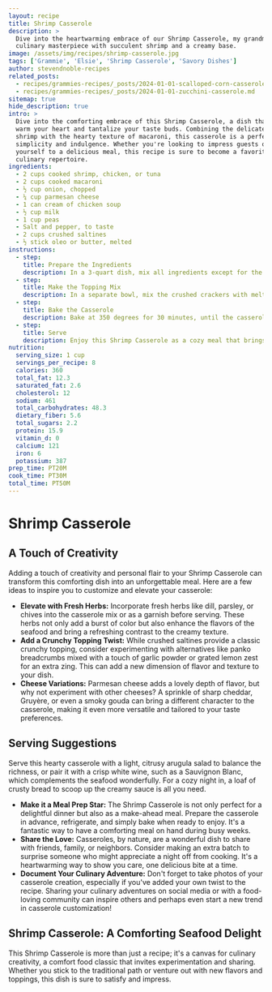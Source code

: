 ```yaml
---
layout: recipe
title: Shrimp Casserole
description: >
  Dive into the heartwarming embrace of our Shrimp Casserole, my grandmother Elsie's
  culinary masterpiece with succulent shrimp and a creamy base.
image: /assets/img/recipes/shrimp-casserole.jpg
tags: ['Grammie', 'Elsie', 'Shrimp Casserole', 'Savory Dishes']
author: stevendnoble-recipes
related_posts:
  - recipes/grammies-recipes/_posts/2024-01-01-scalloped-corn-casserole.md
  - recipes/grammies-recipes/_posts/2024-01-01-zucchini-casserole.md
sitemap: true
hide_description: true
intro: >
  Dive into the comforting embrace of this Shrimp Casserole, a dish that promises to
  warm your heart and tantalize your taste buds. Combining the delicate flavors of
  shrimp with the hearty texture of macaroni, this casserole is a perfect blend of
  simplicity and indulgence. Whether you're looking to impress guests or just treat
  yourself to a delicious meal, this recipe is sure to become a favorite in your
  culinary repertoire.
ingredients:
  - 2 cups cooked shrimp, chicken, or tuna
  - 2 cups cooked macaroni
  - ½ cup onion, chopped
  - ¼ cup parmesan cheese
  - 1 can cream of chicken soup
  - ½ cup milk
  - 1 cup peas
  - Salt and pepper, to taste
  - 2 cups crushed saltines
  - ½ stick oleo or butter, melted
instructions:
  - step:
    title: Prepare the Ingredients
    description: In a 3-quart dish, mix all ingredients except for the crackers and oleo or butter.
  - step:
    title: Make the Topping Mix
    description: In a separate bowl, mix the crushed crackers with melted oleo or butter, and sprinkle this mixture over the top of the casserole.
  - step:
    title: Bake the Casserole
    description: Bake at 350 degrees for 30 minutes, until the casserole is bubbly and the topping is golden brown.
  - step:
    title: Serve
    description: Enjoy this Shrimp Casserole as a cozy meal that brings the comfort of the sea to your table. Its creamy texture, combined with the crunch of the saltine topping, makes every bite a delightful experience.
nutrition:
  serving_size: 1 cup
  servings_per_recipe: 8
  calories: 360
  total_fat: 12.3
  saturated_fat: 2.6
  cholesterol: 12
  sodium: 461
  total_carbohydrates: 48.3
  dietary_fiber: 5.6
  total_sugars: 2.2
  protein: 15.9
  vitamin_d: 0
  calcium: 121
  iron: 6
  potassium: 387
prep_time: PT20M
cook_time: PT30M
total_time: PT50M
---
```


# Shrimp Casserole

## A Touch of Creativity

Adding a touch of creativity and personal flair to your Shrimp Casserole can transform this comforting dish into an unforgettable meal. Here are a few ideas to inspire you to customize and elevate your casserole:

* **Elevate with Fresh Herbs:** Incorporate fresh herbs like dill, parsley, or chives into the casserole mix or as a garnish before serving. These herbs not only add a burst of color but also enhance the flavors of the seafood and bring a refreshing contrast to the creamy texture.
* **Add a Crunchy Topping Twist:** While crushed saltines provide a classic crunchy topping, consider experimenting with alternatives like panko breadcrumbs mixed with a touch of garlic powder or grated lemon zest for an extra zing. This can add a new dimension of flavor and texture to your dish.
* **Cheese Variations:** Parmesan cheese adds a lovely depth of flavor, but why not experiment with other cheeses? A sprinkle of sharp cheddar, Gruyère, or even a smoky gouda can bring a different character to the casserole, making it even more versatile and tailored to your taste preferences.

## Serving Suggestions

Serve this hearty casserole with a light, citrusy arugula salad to balance the richness, or pair it with a crisp white wine, such as a Sauvignon Blanc, which complements the seafood wonderfully. For a cozy night in, a loaf of crusty bread to scoop up the creamy sauce is all you need.

* **Make it a Meal Prep Star:** The Shrimp Casserole is not only perfect for a delightful dinner but also as a make-ahead meal. Prepare the casserole in advance, refrigerate, and simply bake when ready to enjoy. It's a fantastic way to have a comforting meal on hand during busy weeks.
* **Share the Love:** Casseroles, by nature, are a wonderful dish to share with friends, family, or neighbors. Consider making an extra batch to surprise someone who might appreciate a night off from cooking. It's a heartwarming way to show you care, one delicious bite at a time.
* **Document Your Culinary Adventure:** Don't forget to take photos of your casserole creation, especially if you've added your own twist to the recipe. Sharing your culinary adventures on social media or with a food-loving community can inspire others and perhaps even start a new trend in casserole customization!

## Shrimp Casserole: A Comforting Seafood Delight

This Shrimp Casserole is more than just a recipe; it's a canvas for culinary creativity, a comfort food classic that invites experimentation and sharing. Whether you stick to the traditional path or venture out with new flavors and toppings, this dish is sure to satisfy and impress.
